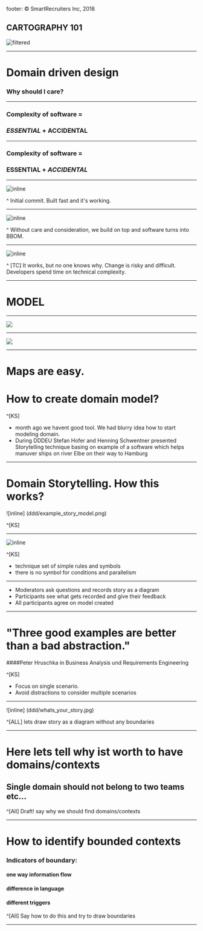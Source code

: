 footer: © SmartRecruiters Inc, 2018

## CARTOGRAPHY 101

![filtered](ddd/mercator_na_world_physical_wall_mural_lg.jpg)

---

# Domain driven design

### Why should I care?

---

### Complexity of software =

### *ESSENTIAL* + ACCIDENTAL

---

### Complexity of software =

### ESSENTIAL + *ACCIDENTAL*

---

![inline](ddd/complexity_tr_1.png)

^ Initial commit. Built fast and it's working.

---

![inline](ddd/complexity_tr_2.png)

^ Without care and consideration, we build on top and software turns into BBOM.

---

![inline](ddd/complexity_tr_3.png)

^ [TC] It works, but no one knows why. Change is risky and difficult. Developers spend time on technical complexity.

---

# MODEL

---

![](ddd/mercator_na_world_physical_wall_mural_lg.jpg)

---

![](ddd/amurica.png)

---
# Maps are easy. 
# How to create domain model?

^[KS] 
- month ago we havent good tool. We had blurry idea how to start modeling domain. 
- During DDDEU Stefan Hofer and Henning Schwentner presented Storytelling technique basing on example of a software which helps manuver ships on river Elbe on their way to Hamburg

---
# Domain Storytelling. How this works?

![inline] (ddd/example_story_model.png)

^[KS] 


---
 
![inline](ddd/storytelling_symbols.png) 

^[KS] 
- technique set of simple rules and symbols
- there is no symbol for conditions and parallelism

---

* Moderators ask questions and records story as a diagram
* Participants see what gets recorded and give their feedback
* All participants agree on model created

---

# "Three good examples are better than a bad abstraction."
####Peter Hruschka in Business Analysis und Requirements Engineering

^[KS]
- Focus on single scenario. 
- Avoid distractions to consider multiple scenarios

---

![inline] (ddd/whats_your_story.jpg)

^[ALL] lets draw story as a diagram without any boundaries

---

# Here lets tell why ist worth to have domains/contexts
## Single domain should not belong to two teams etc...


^[All] Draft! say why we should find domains/contexts

---
# How to identify bounded contexts
### Indicators of boundary:
#### one way information flow
#### difference in language
#### different triggers

^[All] Say how to do this and try to draw boundaries

---